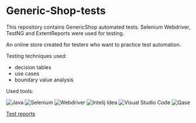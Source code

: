# Generic-Shop-tests

This repository contains GenericShop automated tests. 
Selenium Webdriver, TestNG and ExtentReports were used for testing.

An online store created for testers who want to practice test automation. 

Testing techniques used:
  - decision tables
  - use cases
  - boundary value analysis

Used tools:

![Java](https://img.shields.io/badge/Java-%230A1A2F?style=flat&logo=openjdk&logoColor=%236875CD) ![Selenium](https://img.shields.io/badge/Selenium-%230A1A2F?style=flat&logo=Selenium&logoColor=%2300cc00) ![Webdriver](https://img.shields.io/badge/Webdriver-%230A1A2F?style=flat&logo=Webdriver
) ![Intelij Idea](https://img.shields.io/badge/-IntelliJ%20IDEA-0A1A2F?style=flat&logo=intelliJ-idea&logoColor=0a76ef) ![Visual Studio Code](https://img.shields.io/badge/Visual%20Studio%20Code-%230A1A2F?style=flat&logo=Visual%20Studio&logoColor=%2348aaeb) ![Qase](https://img.shields.io/badge/Qase-%230A1A2F?style=flat&logo=Qase&logoColor=%236875CD)

[Test reports](https://drive.google.com/drive/folders/19YPIytqhuN3c_8v5FePHcRIAYuW_UIiH)
